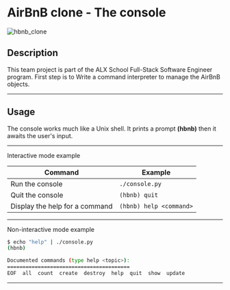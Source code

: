 # AirBnB clone - The console

![hbnb_clone](https://user-images.githubusercontent.com/101478509/187341550-b4c53188-a061-4634-84e5-2bb00786c154.png)

## Description

This team project is part of the ALX School Full-Stack Software Engineer program.
First step is to Write a command interpreter to manage the AirBnB objects.

---

## Usage

The console works much like a Unix shell.
It prints a prompt **(hbnb)** then it awaits the user's input.

---
Interactive mode example

Command | Example
------- | -------
Run the console | ```./console.py```
Quit the console | ```(hbnb) quit```
Display the help for a command | ```(hbnb) help <command>```

---

Non-interactive mode example

```bash
$ echo "help" | ./console.py
(hbnb)

Documented commands (type help <topic>):
========================================
EOF  all  count  create  destroy  help  quit  show  update
```

---

